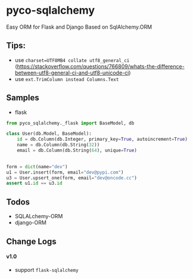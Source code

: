 
# pyco-sqlalchemy

Easy ORM for Flask and Django Based on SqlAlchemy.ORM


## Tips:
- use `charset=UTF8MB4 collate utf8_general_ci`
  (https://stackoverflow.com/questions/766809/whats-the-difference-between-utf8-general-ci-and-utf8-unicode-ci)
- use `ext.TrimColumn instead Columns.Text`

## Samples

- flask

```python
from pyco_sqlalchemy._flask import BaseModel, db

class User(db.Model, BaseModel):
    id = db.Column(db.Integer, primary_key=True, autoincrement=True)
    name = db.Column(db.String(32))
    email = db.Column(db.String(64), unique=True)
     

form = dict(name="dev")
u1 = User.insert(form, email="dev@pypi.com")
u3 = User.upsert_one(form, email="dev@oncode.cc")
assert u1.id == u3.id
```

## Todos
- SQLALchemy-ORM
- django-ORM

## Change Logs
#### v1.0

- support `flask-sqlalchemy`

